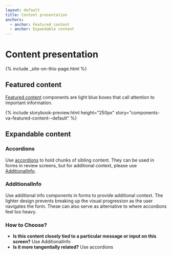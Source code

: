 ```yaml
---
layout: default
title: Content presentation
anchors:
  - anchor: Featured content
  - anchor: Expandable content
---
```


# Content presentation

{% include _site-on-this-page.html %}

## Featured content

[Featured content](https://design.va.gov/components/featured-content) components are light blue boxes that call attention to important information.

{% include storybook-preview.html height="250px" story="components-va-featured-content--default" %}

## Expandable content

### Accordions

Use [accordions](../components/accordions.html) to hold chunks of sibling content. They can be used in forms in review screens, but for additional context, please use [AdditionalInfo](#additionalinfo).

### AdditionalInfo

Use additional info components in forms to provide additional context. The lighter design prevents breaking up the visual progression as the user navigates the form. These can also serve as alternative to where accordions feel too heavy.

### How to Choose?

- **Is this content closely tied to a particular message or input on this screen?** Use AdditionalInfo
- **Is it more tangentially related?** Use accordions
